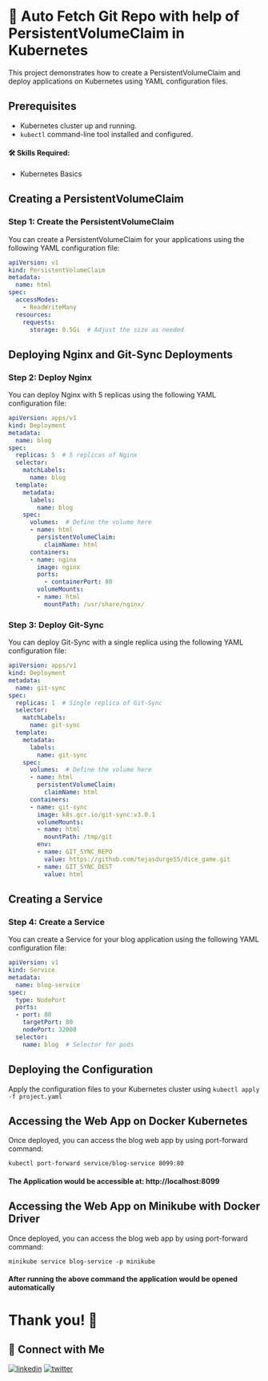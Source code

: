 # 🚀 Auto Fetch Git Repo with help of PersistentVolumeClaim in Kubernetes

This project demonstrates how to create a PersistentVolumeClaim and deploy applications on Kubernetes using YAML configuration files.

## Prerequisites
- Kubernetes cluster up and running.
- `kubectl` command-line tool installed and configured.

#### 🛠 Skills Required:
- Kubernetes Basics

## Creating a PersistentVolumeClaim

### Step 1: Create the PersistentVolumeClaim
You can create a PersistentVolumeClaim for your applications using the following YAML configuration file:
```yaml
apiVersion: v1
kind: PersistentVolumeClaim
metadata:
  name: html
spec:
  accessModes:
    - ReadWriteMany
  resources:
    requests:
      storage: 0.5Gi  # Adjust the size as needed
```
## Deploying Nginx and Git-Sync Deployments
### Step 2: Deploy Nginx
You can deploy Nginx with 5 replicas using the following YAML configuration file:
```yaml
apiVersion: apps/v1
kind: Deployment
metadata:
  name: blog
spec:
  replicas: 5  # 5 replicas of Nginx
  selector:
    matchLabels:
      name: blog
  template:
    metadata:
      labels:
        name: blog
    spec:
      volumes:  # Define the volume here
      - name: html
        persistentVolumeClaim:
          claimName: html
      containers:
      - name: nginx
        image: nginx
        ports:
          - containerPort: 80
        volumeMounts:
        - name: html
          mountPath: /usr/share/nginx/

```

### Step 3: Deploy Git-Sync
You can deploy Git-Sync with a single replica using the following YAML configuration file:
```yaml
apiVersion: apps/v1
kind: Deployment
metadata:
  name: git-sync
spec:
  replicas: 1  # Single replica of Git-Sync
  selector:
    matchLabels:
      name: git-sync
  template:
    metadata:
      labels:
        name: git-sync
    spec:
      volumes:  # Define the volume here
      - name: html
        persistentVolumeClaim:
          claimName: html
      containers:
      - name: git-sync
        image: k8s.gcr.io/git-sync:v3.0.1
        volumeMounts:
        - name: html
          mountPath: /tmp/git
        env:
        - name: GIT_SYNC_REPO
          value: https://github.com/tejasdurge55/dice_game.git
        - name: GIT_SYNC_DEST
          value: html

```
## Creating a Service
### Step 4: Create a Service
You can create a Service for your blog application using the following YAML configuration file:
```yaml
apiVersion: v1
kind: Service
metadata:
  name: blog-service
spec:
  type: NodePort
  ports:
  - port: 80
    targetPort: 80
    nodePort: 32000
  selector:
    name: blog  # Selector for pods

```
## Deploying the Configuration
Apply the configuration files to your Kubernetes cluster using `kubectl apply -f project.yaml`

## Accessing the Web App on Docker Kubernetes
Once deployed, you can access the blog web app by using port-forward command:
```
kubectl port-forward service/blog-service 8099:80
```
#### The Application would be accessible at: http://localhost:8099

## Accessing the Web App on Minikube with Docker Driver
Once deployed, you can access the blog web app by using port-forward command:
```
minikube service blog-service -p minikube
```
#### After running the above command the application would be opened automatically

# Thank you! 👋

## 🔗 Connect with Me
[![linkedin](https://img.shields.io/badge/linkedin-0A66C2?style=for-the-badge&logo=linkedin&logoColor=white)](https://www.linkedin.com/in/tejas-durge-0a62a128a/)
[![twitter](https://img.shields.io/badge/twitter-1DA1F2?style=for-the-badge&logo=twitter&logoColor=white)](https://twitter.com/TejasDurge55)

